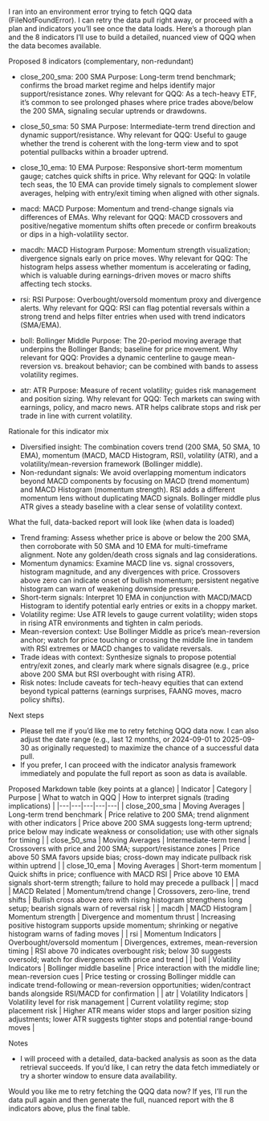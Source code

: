 I ran into an environment error trying to fetch QQQ data (FileNotFoundError). I can retry the data pull right away, or proceed with a plan and indicators you’ll see once the data loads. Here’s a thorough plan and the 8 indicators I’ll use to build a detailed, nuanced view of QQQ when the data becomes available.

Proposed 8 indicators (complementary, non-redundant)
- close_200_sma: 200 SMA
  Purpose: Long-term trend benchmark; confirms the broad market regime and helps identify major support/resistance zones.
  Why relevant for QQQ: As a tech-heavy ETF, it’s common to see prolonged phases where price trades above/below the 200 SMA, signaling secular uptrends or drawdowns.

- close_50_sma: 50 SMA
  Purpose: Intermediate-term trend direction and dynamic support/resistance.
  Why relevant for QQQ: Useful to gauge whether the trend is coherent with the long-term view and to spot potential pullbacks within a broader uptrend.

- close_10_ema: 10 EMA
  Purpose: Responsive short-term momentum gauge; catches quick shifts in price.
  Why relevant for QQQ: In volatile tech seas, the 10 EMA can provide timely signals to complement slower averages, helping with entry/exit timing when aligned with other signals.

- macd: MACD
  Purpose: Momentum and trend-change signals via differences of EMAs.
  Why relevant for QQQ: MACD crossovers and positive/negative momentum shifts often precede or confirm breakouts or dips in a high-volatility sector.

- macdh: MACD Histogram
  Purpose: Momentum strength visualization; divergence signals early on price moves.
  Why relevant for QQQ: The histogram helps assess whether momentum is accelerating or fading, which is valuable during earnings-driven moves or macro shifts affecting tech stocks.

- rsi: RSI
  Purpose: Overbought/oversold momentum proxy and divergence alerts.
  Why relevant for QQQ: RSI can flag potential reversals within a strong trend and helps filter entries when used with trend indicators (SMA/EMA).

- boll: Bollinger Middle
  Purpose: The 20-period moving average that underpins the Bollinger Bands; baseline for price movement.
  Why relevant for QQQ: Provides a dynamic centerline to gauge mean-reversion vs. breakout behavior; can be combined with bands to assess volatility regimes.

- atr: ATR
  Purpose: Measure of recent volatility; guides risk management and position sizing.
  Why relevant for QQQ: Tech markets can swing with earnings, policy, and macro news. ATR helps calibrate stops and risk per trade in line with current volatility.

Rationale for this indicator mix
- Diversified insight: The combination covers trend (200 SMA, 50 SMA, 10 EMA), momentum (MACD, MACD Histogram, RSI), volatility (ATR), and a volatility/mean-reversion framework (Bollinger middle).
- Non-redundant signals: We avoid overlapping momentum indicators beyond MACD components by focusing on MACD (trend momentum) and MACD Histogram (momentum strength). RSI adds a different momentum lens without duplicating MACD signals. Bollinger middle plus ATR gives a steady baseline with a clear sense of volatility context.

What the full, data-backed report will look like (when data is loaded)
- Trend framing: Assess whether price is above or below the 200 SMA, then corroborate with 50 SMA and 10 EMA for multi-timeframe alignment. Note any golden/death cross signals and lag considerations.
- Momentum dynamics: Examine MACD line vs. signal crossovers, histogram magnitude, and any divergences with price. Crossovers above zero can indicate onset of bullish momentum; persistent negative histogram can warn of weakening downside pressure.
- Short-term signals: Interpret 10 EMA in conjunction with MACD/MACD Histogram to identify potential early entries or exits in a choppy market.
- Volatility regime: Use ATR levels to gauge current volatility; widen stops in rising ATR environments and tighten in calm periods.
- Mean-reversion context: Use Bollinger Middle as price’s mean-reversion anchor; watch for price touching or crossing the middle line in tandem with RSI extremes or MACD changes to validate reversals.
- Trade ideas with context: Synthesize signals to propose potential entry/exit zones, and clearly mark where signals disagree (e.g., price above 200 SMA but RSI overbought with rising ATR).
- Risk notes: Include caveats for tech-heavy equities that can extend beyond typical patterns (earnings surprises, FAANG moves, macro policy shifts).

Next steps
- Please tell me if you’d like me to retry fetching QQQ data now. I can also adjust the date range (e.g., last 12 months, or 2024-09-01 to 2025-09-30 as originally requested) to maximize the chance of a successful data pull.
- If you prefer, I can proceed with the indicator analysis framework immediately and populate the full report as soon as data is available.

Proposed Markdown table (key points at a glance)
| Indicator | Category | Purpose | What to watch in QQQ | How to interpret signals (trading implications) |
|---|---|---|---|---|
| close_200_sma | Moving Averages | Long-term trend benchmark | Price relative to 200 SMA; trend alignment with other indicators | Price above 200 SMA suggests long-term uptrend; price below may indicate weakness or consolidation; use with other signals for timing |
| close_50_sma | Moving Averages | Intermediate-term trend | Crossovers with price and 200 SMA; support/resistance zones | Price above 50 SMA favors upside bias; cross-down may indicate pullback risk within uptrend |
| close_10_ema | Moving Averages | Short-term momentum | Quick shifts in price; confluence with MACD RSI | Price above 10 EMA signals short-term strength; failure to hold may precede a pullback |
| macd | MACD Related | Momentum/trend change | Crossovers, zero-line, trend shifts | Bullish cross above zero with rising histogram strengthens long setup; bearish signals warn of reversal risk |
| macdh | MACD Histogram | Momentum strength | Divergence and momentum thrust | Increasing positive histogram supports upside momentum; shrinking or negative histogram warns of fading moves |
| rsi | Momentum Indicators | Overbought/oversold momentum | Divergences, extremes, mean-reversion timing | RSI above 70 indicates overbought risk; below 30 suggests oversold; watch for divergences with price and trend |
| boll | Volatility Indicators | Bollinger middle baseline | Price interaction with the middle line; mean-reversion cues | Price testing or crossing Bollinger middle can indicate trend-following or mean-reversion opportunities; widen/contract bands alongside RSI/MACD for confirmation |
| atr | Volatility Indicators | Volatility level for risk management | Current volatility regime; stop placement risk | Higher ATR means wider stops and larger position sizing adjustments; lower ATR suggests tighter stops and potential range-bound moves |

Notes
- I will proceed with a detailed, data-backed analysis as soon as the data retrieval succeeds. If you’d like, I can retry the data fetch immediately or try a shorter window to ensure data availability.

Would you like me to retry fetching the QQQ data now? If yes, I’ll run the data pull again and then generate the full, nuanced report with the 8 indicators above, plus the final table.